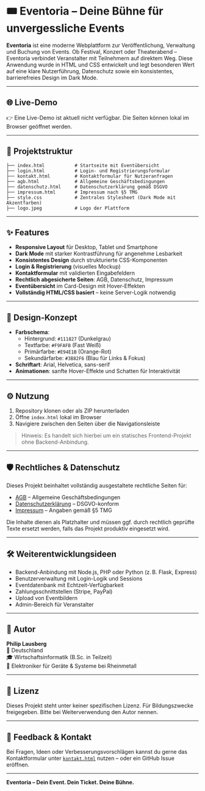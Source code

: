 # 🎟️ Eventoria – Deine Bühne für unvergessliche Events

**Eventoria** ist eine moderne Webplattform zur Veröffentlichung, Verwaltung und Buchung von Events. Ob Festival, Konzert oder Theaterabend – Eventoria verbindet Veranstalter mit Teilnehmern auf direktem Weg. Diese Anwendung wurde in HTML und CSS entwickelt und legt besonderen Wert auf eine klare Nutzerführung, Datenschutz sowie ein konsistentes, barrierefreies Design im Dark Mode.

---

## 🌐 Live-Demo

👉 Eine Live-Demo ist aktuell nicht verfügbar. Die Seiten können lokal im Browser geöffnet werden.

---

## 📁 Projektstruktur

```plaintext
├── index.html           # Startseite mit Eventübersicht
├── login.html           # Login- und Registrierungsformular
├── kontakt.html         # Kontaktformular für Nutzeranfragen
├── agb.html             # Allgemeine Geschäftsbedingungen
├── datenschutz.html     # Datenschutzerklärung gemäß DSGVO
├── impressum.html       # Impressum nach §5 TMG
├── style.css            # Zentrales Stylesheet (Dark Mode mit Akzentfarben)
├── logo.jpeg            # Logo der Plattform
```

---

## ✨ Features

- **Responsive Layout** für Desktop, Tablet und Smartphone
- **Dark Mode** mit starker Kontrastführung für angenehme Lesbarkeit
- **Konsistentes Design** durch strukturierte CSS-Komponenten
- **Login & Registrierung** (visuelles Mockup)
- **Kontaktformular** mit validierten Eingabefeldern
- **Rechtlich abgesicherte Seiten**: AGB, Datenschutz, Impressum
- **Eventübersicht** im Card-Design mit Hover-Effekten
- **Vollständig HTML/CSS basiert** – keine Server-Logik notwendig

---

## 🎨 Design-Konzept

- **Farbschema**:
  - Hintergrund: `#111827` (Dunkelgrau)
  - Textfarbe: `#F9FAFB` (Fast Weiß)
  - Primärfarbe: `#E94E1B` (Orange-Rot)
  - Sekundärfarbe: `#3B82F6` (Blau für Links & Fokus)
- **Schriftart**: Arial, Helvetica, sans-serif
- **Animationen**: sanfte Hover-Effekte und Schatten für Interaktivität

---

## ⚙️ Nutzung

1. Repository klonen oder als ZIP herunterladen
2. Öffne `index.html` lokal im Browser
3. Navigiere zwischen den Seiten über die Navigationsleiste

> Hinweis: Es handelt sich hierbei um ein statisches Frontend-Projekt ohne Backend-Anbindung.

---

## 🛡 Rechtliches & Datenschutz

Dieses Projekt beinhaltet vollständig ausgestaltete rechtliche Seiten für:
- [AGB](./agb.html) – Allgemeine Geschäftsbedingungen
- [Datenschutzerklärung](./datenschutz.html) – DSGVO-konform
- [Impressum](./impressum.html) – Angaben gemäß §5 TMG

Die Inhalte dienen als Platzhalter und müssen ggf. durch rechtlich geprüfte Texte ersetzt werden, falls das Projekt produktiv eingesetzt wird.

---

## 🛠️ Weiterentwicklungsideen

- Backend-Anbindung mit Node.js, PHP oder Python (z. B. Flask, Express)
- Benutzerverwaltung mit Login-Logik und Sessions
- Eventdatenbank mit Echtzeit-Verfügbarkeit
- Zahlungsschnittstellen (Stripe, PayPal)
- Upload von Eventbildern
- Admin-Bereich für Veranstalter

---

## 👤 Autor

**Philip Lausberg**  
📍 Deutschland  
🎓 Wirtschaftsinformatik (B.Sc. in Teilzeit)  
💼 Elektroniker für Geräte & Systeme bei Rheinmetall

---

## 📜 Lizenz

Dieses Projekt steht unter keiner spezifischen Lizenz. Für Bildungszwecke freigegeben. Bitte bei Weiterverwendung den Autor nennen.

---

## 💬 Feedback & Kontakt

Bei Fragen, Ideen oder Verbesserungsvorschlägen kannst du gerne das Kontaktformular unter [`kontakt.html`](./kontakt.html) nutzen – oder ein GitHub Issue eröffnen.

---

**Eventoria – Dein Event. Dein Ticket. Deine Bühne.**
